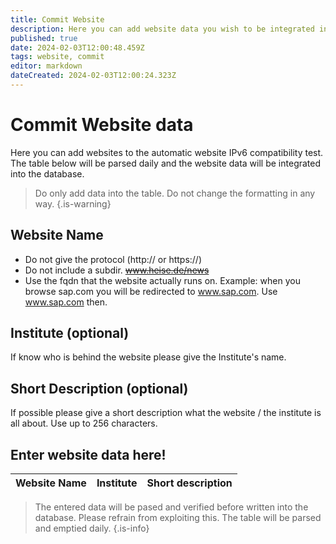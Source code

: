 ```yaml
---
title: Commit Website
description: Here you can add website data you wish to be integrated into the automatic website test
published: true
date: 2024-02-03T12:00:48.459Z
tags: website, commit
editor: markdown
dateCreated: 2024-02-03T12:00:24.323Z
---
```


# Commit Website data

Here you can add websites to the automatic website IPv6 compatibility test. The table below will be parsed daily and the website data will be integrated into the database.

> Do only add data into the table. Do not change the formatting in any way.
{.is-warning}

## Website Name
- Do not give the protocol (http:// or https://) 
- Do not include a subdir.  <strike>www.heise.de/news</strike>
- Use the fqdn that the website actually runs on. Example: when you browse sap.com you will be redirected to www.sap.com. Use www.sap.com then.
## Institute (optional)
If know who is behind the website please give the Institute's name.
## Short Description (optional)
If possible please give a short description what the website / the institute is all about. Use up to 256 characters.


## Enter website data here!
| Website Name | Institute | Short description |
| - | - | - |


> The entered data will be pased and verified before written into the database. Please refrain from exploiting this. The table will be parsed and emptied daily.
{.is-info}
